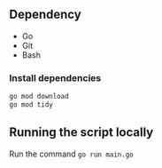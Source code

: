 ## Dependency
- Go 
- Git
- Bash

### Install dependencies
```bash
go mod download
go mod tidy
```    

##  Running the script locally

Run the command `go run main.go`
